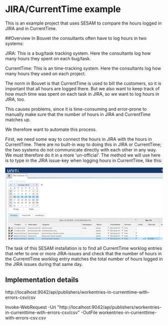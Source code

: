 # JIRA/CurrentTime example

This is an example project that uses SESAM to compare the hours logged in JIRA and in CurrentTime.

##Overview
In Bouvet the consultants often have to log hours in two systems:

JIRA:
This is a bug/task tracking system. Here the consultants log how many hours they spent on each bug/task.

CurrentTime:
This is an time-tracking system. Here the consultants log how many hours they used on each project. 

The norm in Bouvet is that CurrentTime is used to bill the customers, so it is important that all hours are logged there. But we 
also want to keep track of how much time was spent on each task in JIRA, so we want to log hours in JIRA, too.

This causes problems, since it is time-consuming and error-prone to manually make sure that the number of hours in JIRA and CurrentTime matches up.

We therefore want to automate this process.
 
First, we need some way to connect the hours in JIRA with the hours in CurrentTime. There are no built-in way to doing this in JIRA or CurrentTime; the
two systems do not communicate directly with each other in any way. We must therefore do it in a more 'un-official'. The method we will use here is to 
type in the JIRA issue-key when logging hours in CurrentTime, like this:

![CurrentTime note with a reference to a JIRA issue](currentime_note_with_jira_issue_key.png)

The task of this SESAM installation is to find all CurrentTime worklog entries that refer to one or more  JIRA-issues and check that the number of hours in the CurremtTime worklog entry matches the total number of hours logged in the JIRA issues during that same day.
  
## Implementation details





  http://localhost:9042/api/publishers/workentries-in-currenttime-with-errors-csv/csv



Invoke-WebRequest -Uri "http://localhost:9042/api/publishers/workentries-in-currenttime-with-errors-csv/csv"  -OutFile  workentries-in-currenttime-with-errors-csv.csv